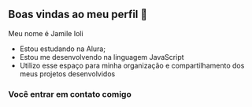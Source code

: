 ## Boas vindas ao meu perfil 💙

Meu nome é Jamile Ioli

- Estou estudando na Alura;
- Estou me desenvolvendo na linguagem JavaScript
- Utilizo esse espaço para minha organização e compartilhamento dos meus projetos desenvolvidos

 ### Você entrar em contato comigo
